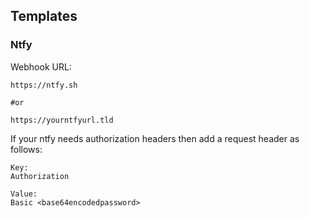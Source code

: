 ## Templates
### Ntfy
Webhook URL:
```
https://ntfy.sh

#or

https://yourntfyurl.tld
```

If your ntfy needs authorization headers then add a request header as follows:
```
Key:
Authorization

Value:
Basic <base64encodedpassword>
```
